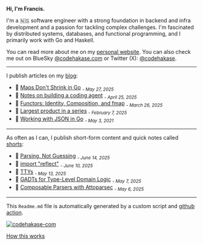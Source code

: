 **Hi, I'm Francis.**

I'm a 🇳🇬 software engineer with a strong foundation in backend and infra development and a passion for tackling complex challenges. I'm fascinated by distributed systems, databases, and functional programming, and I primarily work with Go and Haskell.

You can read more about me on my [personal website](https://codehakase.com/about). You can also check me out on BlueSky [@codehakase.com](https://bsky.app/profile/codehakase.com) or Twitter (X): [@codehakase](https://x.com/codehakase).

---

I publish articles on my [blog](https://codehakase.com/blog):

- 📰 [Maps Don't Shrink in Go](https://codehakase.com/blog/maps-dont-shrink-in-go/) <sub><em>- May 27, 2025</em></sub>
- 📰 [Notes on building a coding agent](https://codehakase.com/blog/notes-on-building-a-coding-agent/) <sub><em>- April 25, 2025</em></sub>
- 📰 [Functors: Identity, Composition, and fmap](https://codehakase.com/blog/functors-identity-composition-and-fmap/) <sub><em>- March 26, 2025</em></sub>
- 📰 [Largest product in a series](https://codehakase.com/blog/largest-product-in-a-series/) <sub><em>- February 7, 2025</em></sub>
- 📰 [Working with JSON in Go](https://codehakase.com/blog/working-with-json-in-go/) <sub><em>- May 3, 2021</em></sub>

---

As often as I can, I publish short-form content and quick notes called [shorts](https://codehakase.com/shorts):

- 🔖 [Parsing, Not Guessing](https://codehakase.com/shorts/parsing-not-guessing/) <sub><em>- June 14, 2025</em></sub>
- 🔖 [import "reflect"](https://codehakase.com/shorts/import-reflect/) <sub><em>- June 10, 2025</em></sub>
- 🔖 [TTYs](https://codehakase.com/shorts/ttys/) <sub><em>- May 13, 2025</em></sub>
- 🔖 [GADTs for Type-Level Domain Logic](https://codehakase.com/shorts/gadts-for-type-level-domain-logic/) <sub><em>- May 7, 2025</em></sub>
- 🔖 [Composable Parsers with Attoparsec](https://codehakase.com/shorts/composable-parsers-with-attoparsec/) <sub><em>- May 6, 2025</em></sub>

---

This `Readme.md` file is automatically generated by a custom script and [github action](https://github.com/codehakase/codehakase/tree/master/up).

[![codehakase-com](https://github.com/codehakase/codehakase/actions/workflows/push.yml/badge.svg)](https://github.com/codehakase/codehakase/actions/workflows/push.yml)

[How this works](https://codehakase.com/shorts/scripting-a-self-updating-github-readme/)
